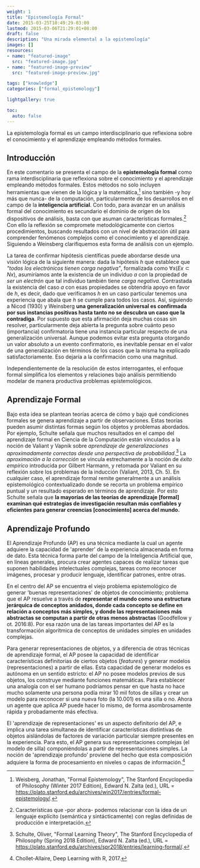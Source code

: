 ```yaml
---
weight: 1
title: "Epistemología Formal"
date: 2015-03-25T10:49:29-03:00
lastmod: 2015-03-06T21:29:01+08:00
draft: false
description: "Una mirada elemental a la epistemología"
images: []
resources:
- name: "featured-image"
  src: "featured-image.jpg"
- name: "featured-image-preview"
  src: "featured-image-preview.jpg"

tags: ["knowledge"]
categories: ["formal_epistemology"]

lightgallery: true

toc:
  auto: false
---
```


La epistemología formal es un campo interdisciplinario que reflexiona sobre el conocimiento y el aprendizaje empleando métodos formales. 

<!--more-->

## Introducción

En este comentario se presenta el campo de la **epistemología formal** como rama interdisciplinaria que reflexiona sobre el conocimiento y el aprendizaje empleando métodos formales. Estos métodos no solo incluyen herramientas que vienen de la lógica y la matemática,[^Weinsberg] sino también -y hoy más que nunca- de la computación, particularmente de los desarrollos en el campo de la **inteligencia artificial**. Con todo, para avanzar en un análisis formal del conocimiento es secundario el dominio de origen de los dispositivos de análisis, basta con que asuman características formales.[^caracteristicas_formales] Con ello la reflexión se compromete metodológicamente con ciertos procedimientos, buscando resultados con un nivel de abstracción útil para comprender fenómenos complejos como el conocimiento y el aprendizaje. Siguiendo a Weinsberg clarifiquemos esta forma de análisis con un  ejemplo. 

La tarea de confirmar hipótesis científicas puede abordarse desde una visión lógica de la siguiente manera: dada la hipótesis *h* que establece que *"todos los electrónicos tienen carga negativa"*, formalizada como $\forall$x($Ex \subset Nx$), asumiríamos ante la existencia de un individuo *a* con la propiedad de *ser un electrón* que tal individuo también tiene *carga negativa*. Contrastada la existencia del caso *a* con esas propiedades se obtendría apoyo en favor de *h*, es decir, dado que verificamos *h* en un caso particular tenemos una experiencia que abala que *h* se cumple para todos los casos. Así, siguiendo a Nicod (1930) y Weinsberg **una generalización universal es confirmada por sus instancias positivas hasta tanto no se descubra un caso que la contradiga**. Por supuesto que esta afirmación deja muchas cosas sin resolver, particularmente deja abierta la pregunta sobre cuánto peso (importancia) confirmatoria tiene una instancia particular respecto de una generalización universal. Aunque podemos evitar esta pregunta otorgando un valor absoluto a un evento confirmatorio, es inevitable pensar en el valor de una generalización en términos de los casos que la misma ha explicado satisfactoriamente. Eso dejaría a la confirmación como una magnitud.

Independientemente de la resolución de estos interrogantes, el enfoque formal simplifica los elementos y relaciones bajo análisis permitiendo modelar de manera productiva problemas epistemológicos.   


## Aprendizaje Formal 

Bajo esta idea se plantean teorías acerca de cómo y bajo qué condiciones formales se genera aprendizaje a partir de observaciones. Estas teorías pueden asumir distintas formas según los objetos y problemas abordados. Por ejemplo, Schulte señala que  muchos resultados en el campo del aprendizaje formal en Ciencia de la Computación están vinculados a la noción de Valiant y Vapnik sobre *aprendizaje de generalizaciones aproximadamente correctas desde una perspectiva de probabilidad*.[^Schulte] La *aproximación a la corrección* se vincula estrechamente a la noción de *éxito empírico* introducida por Gilbert Harmann, y retomada por Valiant en su reflexión sobre los problemas de la inducción (Valiant, 2013, Ch. 5). En cualquier caso, el aprendizaje formal remite generalmente a un análisis epistemológico contextualizado donde se recorta un problema empírico puntual y un resultado esperado en términos de aprendizaje. Por esto Schulte señala que **la mayorías de las teorías de aprendizaje [formal] examinan qué estrategias de investigación resultan más confiables y eficientes para generar creencias [conocimiento] acerca del mundo.**  

## Aprendizaje Profundo

El Aprendizaje Profundo (AP) es una técnica mediante la cual un agente adquiere la capacidad de 'aprender' de la experiencia almacenada en forma de dato. Esta técnica forma parte del campo de la Inteligencia Artificial que, en líneas generales, procura crear agentes capaces de realizar tareas que suponen habilidades intelectuales complejas, tareas como reconocer imágenes, procesar y producir lenguaje, identificar patrones, entre otras.

En el centro del AP se encuentra el viejo problema epistemológico de generar 'buenas representaciones' de objetos de conocimiento; problema que el AP resuelve a través de **representar el mundo como una estructura jerárquica de conceptos anidados, donde cada concepto se define en relación a conceptos más simples, y donde las representaciones más abstractas se computan a partir de otras menos abstractas** (Goodfellow y ot. 2016:8). Por esa razón una de las tareas importantes del AP es la transformación algorítmica de conceptos de unidades simples en unidades complejas. 

Para generar representaciones de objetos, y a diferencia de otras técnicas de aprendizaje formal, el AP posee la capacidad de identificar características definitorias de ciertos objetos (*features*) y generar modelos (representaciones) a partir de ellas. Esta capacidad de generar modelos es autónoma en un sentido estricto: el AP no posee modelos previos de sus objetos, los construye mediante funciones matemáticas. Para establecer una analogía con el ser humano podríamos pensar en que hasta no hace mucho solamente una persona podía mirar 10 mil fotos de sillas y crear un modelo para reconocer si una nueva foto (la 10.001) es una silla o no. Ahora un agente que aplica AP puede hacer lo mismo, de forma asombrosamente rápida y probadamente más efectiva. 

El 'aprendizaje de representaciones' es un aspecto definitorio del AP, e implica una tarea simultanea de identificar características distintivas de objetos aislándolas de factores de variación particular siempre presentes en la experiencia. Para esto, el AP genera sus representaciones complejas (el modelo de silla) componiéndolas a partir de representaciones simples. La noción de 'aprendizaje profundo' proviene del hecho que esta composición adquiere la forma de procesamiento en niveles o capas de información.[^Chollet]


[^Weinsberg]: Weisberg, Jonathan, "Formal Epistemology", The Stanford Encyclopedia of Philosophy (Winter 2017 Edition), Edward N. Zalta (ed.), URL = <https://plato.stanford.edu/archives/win2017/entries/formal-epistemology/>.  
[^caracteristicas_formales]: Características que -por ahora- podemos relacionar con la idea de un lenguaje explícito (semántica y sintácticamente) con reglas definidas de producción e interpretación.    
[^Chollet]: Chollet-Allaire, Deep Learning with R, 2017.
[^Schulte]: Schulte, Oliver, "Formal Learning Theory", The Stanford Encyclopedia of Philosophy (Spring 2018 Edition), Edward N. Zalta (ed.), URL = <https://plato.stanford.edu/archives/spr2018/entries/learning-formal/>.